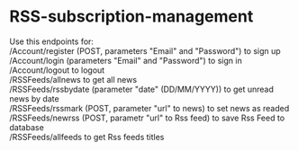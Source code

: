 # RSS-subscription-management  
Use this endpoints for:  
/Account/register (POST, parameters "Email" and "Password") to sign up  
/Account/login (parameters "Email" and "Password") to sign in  
/Account/logout to logout  
/RSSFeeds/allnews to get all news  
/RSSFeeds/rssbydate (parameter "date" (DD/MM/YYYY)) to get unread news by date  
/RSSFeeds/rssmark (POST, parameter "url" to news) to set news as readed  
/RSSFeeds/newrss (POST, parametr "url" to Rss feed) to save Rss Feed to database  
/RSSFeeds/allfeeds to get Rss feeds titles
